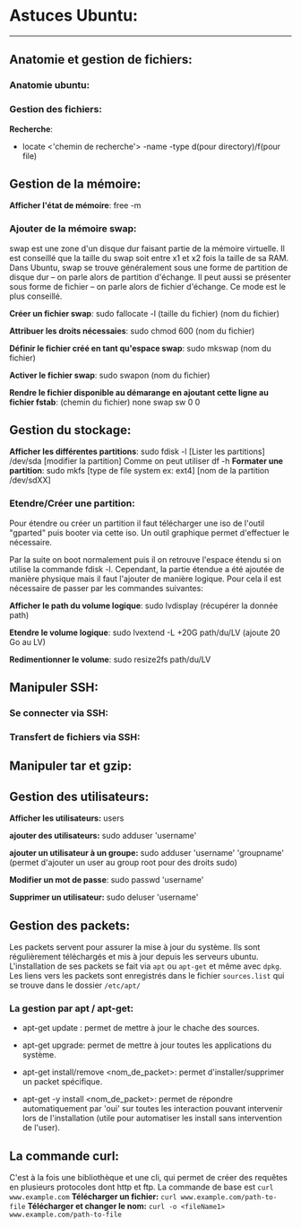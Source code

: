 # Astuces Ubuntu:
-----

## Anatomie et gestion de fichiers:
### Anatomie ubuntu:
### Gestion des fichiers:

**Recherche**:
* locate <'chemin de recherche'> -name <nom> -type d(pour directory)/f(pour file)

## Gestion de la mémoire:

**Afficher l'état de mémoire**: free -m

### Ajouter de la mémoire swap:
swap est une zone d'un disque dur faisant partie de la mémoire virtuelle. Il est conseillé que la taille du swap soit entre x1 et x2 fois la taille de sa RAM. Dans Ubuntu, swap se trouve généralement sous une forme de partition de disque dur – on parle alors de partition d'échange. Il peut aussi se présenter sous forme de fichier – on parle alors de fichier d'échange. Ce mode est le plus conseillé.

**Créer un fichier swap**: sudo fallocate -l (taille du fichier) (nom du fichier)

**Attribuer les droits nécessaies**: sudo chmod 600 (nom du fichier)

**Définir le fichier créé en tant qu'espace swap**: sudo mkswap (nom du fichier)

**Activer le fichier swap**: sudo swapon (nom du fichier)

**Rendre le fichier disponible au démarange en ajoutant cette ligne au fichier fstab**: (chemin du fichier) none swap sw 0 0 

## Gestion du stockage:

**Afficher les différentes partitions**: sudo fdisk -l [Lister les partitions] /dev/sda [modifier la partition] Comme on peut utiliser df -h
**Formater une partition**: sudo mkfs [type de file system ex: ext4] [nom de la partition /dev/sdXX]

### Etendre/Créer une partition:
Pour étendre ou créer un partition il faut télécharger une iso de l'outil "gparted" puis booter via cette iso. Un outil graphique permet d'effectuer le nécessaire.

Par la suite on boot normalement puis il on retrouve l'espace étendu si on utilise la commande fdisk -l. Cependant, la partie étendue a été ajoutée de manière physique mais il faut l'ajouter de manière logique. Pour cela il est nécessaire de passer par les commandes suivantes:

**Afficher le path du volume logique**: sudo lvdisplay  (récupérer la donnée path)

**Etendre le volume logique**: sudo lvextend -L +20G path/du/LV (ajoute 20 Go au LV)

**Redimentionner le volume**: sudo resize2fs path/du/LV

## Manipuler SSH:
### Se connecter via SSH:
### Transfert de fichiers via SSH:
## Manipuler tar et gzip:

## Gestion des utilisateurs:

**Afficher les utilisateurs:** users

**ajouter des utilisateurs:** sudo adduser 'username'

**ajouter un utilisateur à un groupe:** sudo adduser 'username' 'groupname' (permet d'ajouter un user au group root pour des droits sudo)

**Modifier un mot de passe**: sudo passwd 'username'

**Supprimer un utilisateur:** sudo deluser 'username'

## Gestion des packets:

Les packets servent pour assurer la mise à jour du système. Ils sont régulièrement téléchargés et mis à jour depuis les serveurs ubuntu. L'installation de ses packets se fait via `apt` ou `apt-get` et même avec `dpkg`.
Les liens vers les packets sont enregistrés dans le fichier `sources.list` qui se trouve dans le dossier `/etc/apt/`

### La gestion par apt / apt-get:

* apt-get update : permet de mettre à jour le chache des sources.

* apt-get upgrade: permet de mettre à jour toutes les applications du système.

* apt-get install/remove <nom_de_packet>: permet d'installer/supprimer un packet spécifique.

* apt-get -y install <nom_de_packet>: permet de répondre automatiquement par 'oui' sur toutes les interaction pouvant intervenir lors de l'installation (utile pour automatiser les install sans intervention de l'user).

## La commande curl:
C'est à la fois une bibliothèque et une cli, qui permet de créer des requêtes en plusieurs protocoles dont http et ftp. La commande de base est `curl www.example.com`
**Télécharger un fichier:** `curl www.example.com/path-to-file`
**Télécharger et changer le nom:** `curl -o <fileName1> www.example.com/path-to-file`